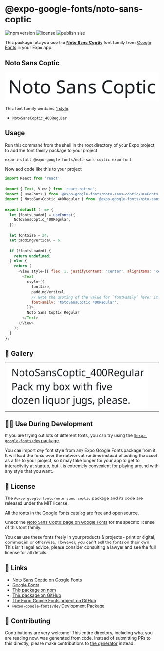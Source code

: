 # @expo-google-fonts/noto-sans-coptic

![npm version](https://flat.badgen.net/npm/v/@expo-google-fonts/noto-sans-coptic)
![license](https://flat.badgen.net/github/license/expo/google-fonts)
![publish size](https://flat.badgen.net/packagephobia/install/@expo-google-fonts/noto-sans-coptic)

This package lets you use the [**Noto Sans Coptic**](https://fonts.google.com/specimen/Noto+Sans+Coptic) font family from [Google Fonts](https://fonts.google.com/) in your Expo app.

## Noto Sans Coptic

![Noto Sans Coptic](./font-family.png)

This font family contains [1 style](#-gallery).

- `NotoSansCoptic_400Regular`

## Usage

Run this command from the shell in the root directory of your Expo project to add the font family package to your project
```sh
expo install @expo-google-fonts/noto-sans-coptic expo-font
```

Now add code like this to your project
```js
import React from 'react';

import { Text, View } from 'react-native';
import { useFonts } from '@expo-google-fonts/noto-sans-coptic/useFonts';
import { NotoSansCoptic_400Regular } from '@expo-google-fonts/noto-sans-coptic/400Regular';

export default () => {
  let [fontsLoaded] = useFonts({
    NotoSansCoptic_400Regular,
  });

  let fontSize = 24;
  let paddingVertical = 6;

  if (!fontsLoaded) {
    return undefined;
  } else {
    return (
      <View style={{ flex: 1, justifyContent: 'center', alignItems: 'center' }}>
        <Text
          style={{
            fontSize,
            paddingVertical,
            // Note the quoting of the value for `fontFamily` here; it expects a string!
            fontFamily: 'NotoSansCoptic_400Regular',
          }}>
          Noto Sans Coptic Regular
        </Text>
      </View>
    );
  }
};

```

## 🔡 Gallery


||||
|-|-|-|
|![NotoSansCoptic_400Regular](.//400Regular/NotoSansCoptic_400Regular.ttf.png)||||


## 👩‍💻 Use During Development

If you are trying out lots of different fonts, you can try using the [`@expo-google-fonts/dev` package](https://github.com/freeboub/google-fonts/tree/master/font-packages/dev#readme).

You can import *any* font style from any Expo Google Fonts package from it. It will load the fonts
over the network at runtime instead of adding the asset as a file to your project, so it may take longer
for your app to get to interactivity at startup, but it is extremely convenient
for playing around with any style that you want.

## 📖 License

The `@expo-google-fonts/noto-sans-coptic` package and its code are released under the MIT license.

All the fonts in the Google Fonts catalog are free and open source.

Check the [Noto Sans Coptic page on Google Fonts](https://fonts.google.com/specimen/Noto+Sans+Coptic) for the specific license of this font family.

You can use these fonts freely in your products & projects - print or digital, commercial or otherwise. However, you can't sell the fonts on their own. This isn't legal advice, please consider consulting a lawyer and see the full license for all details.

## 🔗 Links

- [Noto Sans Coptic on Google Fonts](https://fonts.google.com/specimen/Noto+Sans+Coptic)
- [Google Fonts](https://fonts.google.com/)
- [This package on npm](https://www.npmjs.com/package/@expo-google-fonts/noto-sans-coptic)
- [This package on GitHub](https://github.com/freeboub/google-fonts/tree/master/font-packages/noto-sans-coptic)
- [The Expo Google Fonts project on GitHub](https://github.com/freeboub/google-fonts)
- [`@expo-google-fonts/dev` Devlopment Package](https://github.com/freeboub/google-fonts/tree/master/font-packages/dev)

## 🤝 Contributing

Contributions are very welcome! This entire directory, including what you are reading now, was generated from code. Instead of submitting PRs to this directly, please make contributions to [the generator](https://github.com/freeboub/google-fonts/tree/master/packages/generator) instead.
